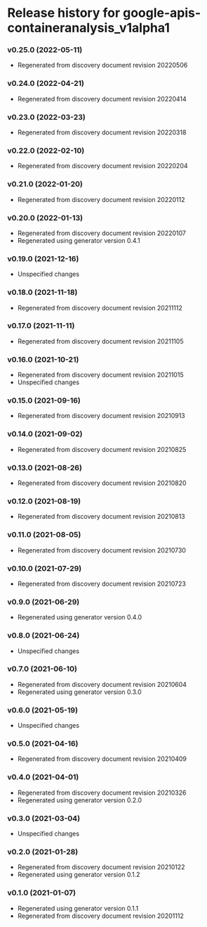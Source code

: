 # Release history for google-apis-containeranalysis_v1alpha1

### v0.25.0 (2022-05-11)

* Regenerated from discovery document revision 20220506

### v0.24.0 (2022-04-21)

* Regenerated from discovery document revision 20220414

### v0.23.0 (2022-03-23)

* Regenerated from discovery document revision 20220318

### v0.22.0 (2022-02-10)

* Regenerated from discovery document revision 20220204

### v0.21.0 (2022-01-20)

* Regenerated from discovery document revision 20220112

### v0.20.0 (2022-01-13)

* Regenerated from discovery document revision 20220107
* Regenerated using generator version 0.4.1

### v0.19.0 (2021-12-16)

* Unspecified changes

### v0.18.0 (2021-11-18)

* Regenerated from discovery document revision 20211112

### v0.17.0 (2021-11-11)

* Regenerated from discovery document revision 20211105

### v0.16.0 (2021-10-21)

* Regenerated from discovery document revision 20211015
* Unspecified changes

### v0.15.0 (2021-09-16)

* Regenerated from discovery document revision 20210913

### v0.14.0 (2021-09-02)

* Regenerated from discovery document revision 20210825

### v0.13.0 (2021-08-26)

* Regenerated from discovery document revision 20210820

### v0.12.0 (2021-08-19)

* Regenerated from discovery document revision 20210813

### v0.11.0 (2021-08-05)

* Regenerated from discovery document revision 20210730

### v0.10.0 (2021-07-29)

* Regenerated from discovery document revision 20210723

### v0.9.0 (2021-06-29)

* Regenerated using generator version 0.4.0

### v0.8.0 (2021-06-24)

* Unspecified changes

### v0.7.0 (2021-06-10)

* Regenerated from discovery document revision 20210604
* Regenerated using generator version 0.3.0

### v0.6.0 (2021-05-19)

* Unspecified changes

### v0.5.0 (2021-04-16)

* Regenerated from discovery document revision 20210409

### v0.4.0 (2021-04-01)

* Regenerated from discovery document revision 20210326
* Regenerated using generator version 0.2.0

### v0.3.0 (2021-03-04)

* Unspecified changes

### v0.2.0 (2021-01-28)

* Regenerated from discovery document revision 20210122
* Regenerated using generator version 0.1.2

### v0.1.0 (2021-01-07)

* Regenerated using generator version 0.1.1
* Regenerated from discovery document revision 20201112


